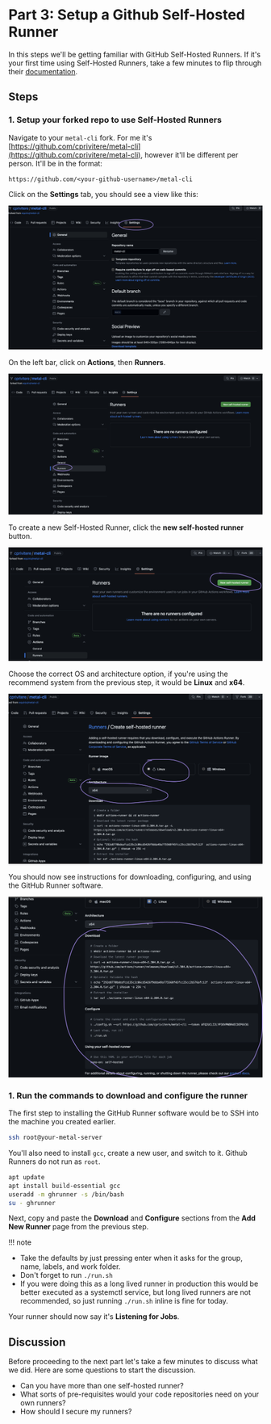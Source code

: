 <!-- See https://squidfunk.github.io/mkdocs-material/reference/ -->
# Part 3: Setup a Github Self-Hosted Runner

In this steps we'll be getting familiar with GitHub Self-Hosted Runners. If it's your first time using Self-Hosted Runners, take a few minutes to flip through their [documentation](https://docs.github.com/en/actions/hosting-your-own-runners/managing-self-hosted-runners/about-self-hosted-runners).

## Steps

### 1. Setup your forked repo to use Self-Hosted Runners

Navigate to your `metal-cli` fork. For me it's [https://github.com/cprivitere/metal-cli](https://github.com/cprivitere/metal-cli), however it'll be different per person. It'll be in the format:

```
https://github.com/<your-github-username>/metal-cli
```

Click on the **Settings** tab, you should see a view like this:

![Metal CLI Settings Screenshot](../images/metal-cli-settings.png)

On the left bar, click on **Actions**, then **Runners**.

![Metal CLI Settings Runners Screenshot](../images/metal-cli-settings-runners.png)

To create a new Self-Hosted Runner, click the **new self-hosted runner** button.

![Metal CLI Settings Runners New Screenshot](../images/metal-cli-settings-runners-new.png)

Choose the correct OS and architecture option, if you're using the recommend system from the previous step, it would be **Linux** and **x64**.

![Metal CLI Settings Runner OS Screenshot](../images/metal-cli-settings-runners-os.png)

You should now see instructions for downloading, configuring, and using the GitHub Runner software.

![Metal CLI Settings Runner Instructions Screenshot](../images/metal-cli-settings-runners-instructions.png)

### 1. Run the commands to download and configure the runner

The first step to installing the GitHub Runner software would be to SSH into the machine you created earlier.

```sh
ssh root@your-metal-server
```

You'll also need to install `gcc`, create a new user, and switch to it. Github Runners do not run as `root`.

```sh 
apt update
apt install build-essential gcc
useradd -m ghrunner -s /bin/bash
su - ghrunner
```

Next, copy and paste the **Download** and **Configure** sections from the **Add New Runner** page from the previous step.

!!! note

  - Take the defaults by just pressing enter when it asks for the group, name, labels, and work folder.
  - Don't forget to run `./run.sh`
  - If you were doing this as a long lived runner in production this would be better executed as a systemctl service, but long lived runners are not recommended, so just running `./run.sh` inline is fine for today.

Your runner should now say it's **Listening for Jobs**.

## Discussion

Before proceeding to the next part let's take a few minutes to discuss what we did. Here are some questions to start the discussion.

- Can you have more than one self-hosted runner?
- What sorts of pre-requisites would your code repositories need on your own runners?
- How should I secure my runners?
